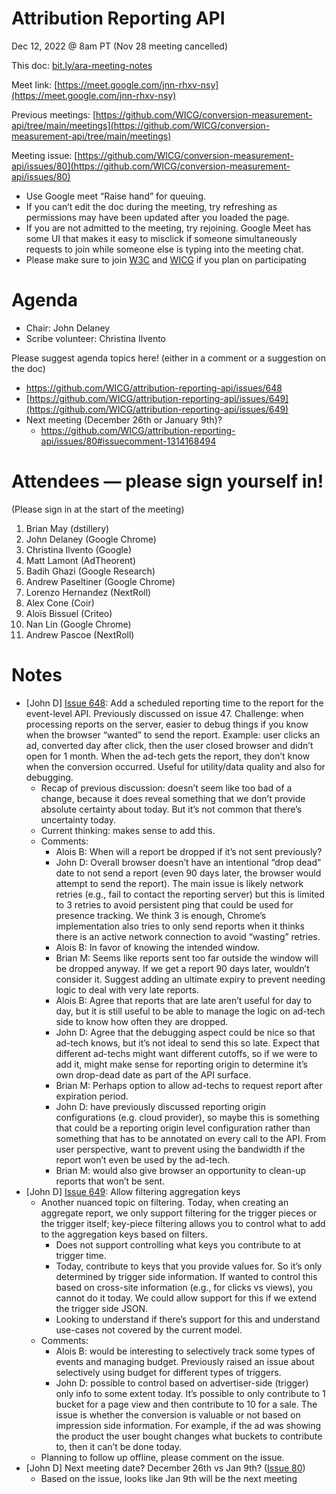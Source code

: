 # Attribution Reporting API

Dec 12, 2022 @ 8am PT (Nov 28 meeting cancelled)

This doc: [bit.ly/ara-meeting-notes](bit.ly/ara-meeting-notes)

Meet link: [https://meet.google.com/jnn-rhxv-nsy](https://meet.google.com/jnn-rhxv-nsy)

Previous meetings: [https://github.com/WICG/conversion-measurement-api/tree/main/meetings](https://github.com/WICG/conversion-measurement-api/tree/main/meetings)

Meeting issue: [https://github.com/WICG/conversion-measurement-api/issues/80](https://github.com/WICG/conversion-measurement-api/issues/80)



* Use Google meet “Raise hand” for queuing.
* If you can’t edit the doc during the meeting, try refreshing as permissions may have been updated after you loaded the page.
* If you are not admitted to the meeting, try rejoining. Google Meet has some UI that makes it easy to misclick if someone simultaneously requests to join while someone else is typing into the meeting chat.
* Please make sure to join [W3C](https://www.w3.org/) and [WICG](https://www.w3.org/community/wicg/) if you plan on participating


# Agenda



* Chair: John Delaney
* Scribe volunteer: Christina Ilvento

Please suggest agenda topics here! (either in a comment or a suggestion on the doc)



* https://github.com/WICG/attribution-reporting-api/issues/648
* [https://github.com/WICG/attribution-reporting-api/issues/649](https://github.com/WICG/attribution-reporting-api/issues/649)
* Next meeting (December 26th or January 9th)?
    * https://github.com/WICG/attribution-reporting-api/issues/80#issuecomment-1314168494


# Attendees — please sign yourself in! 

(Please sign in at the start of the meeting)



1. Brian May (dstillery)
2. John Delaney (Google Chrome)
3. Christina Ilvento (Google)
4. Matt Lamont (AdTheorent)
5. Badih Ghazi (Google Research)
6. Andrew Paseltiner (Google Chrome)
7. Lorenzo Hernandez (NextRoll)
8. Alex Cone (Coir)
9. Aloïs Bissuel (Criteo)
10. Nan Lin (Google Chrome)
11. Andrew Pascoe (NextRoll)


# Notes



* [John D] [Issue 648](https://github.com/WICG/attribution-reporting-api/issues/648): Add a scheduled reporting time to the report for the event-level API. Previously discussed on issue 47. Challenge: when processing reports on the server, easier to debug things if you know when the browser “wanted” to send the report. Example: user clicks an ad, converted day after click, then the user closed browser and didn’t open for 1 month. When the ad-tech gets the report, they don’t know when the conversion occurred. Useful for utility/data quality and also for debugging.
    * Recap of previous discussion: doesn’t seem like too bad of a change, because it does reveal something that we don’t provide absolute certainty about today. But it’s not common that there’s uncertainty today. 
    * Current thinking: makes sense to add this.
    * Comments:
        * Alois B: When will a report be dropped if it’s not sent previously?
        * John D: Overall browser doesn’t have an intentional “drop dead” date to not send a report (even 90 days later, the browser would attempt to send the report). The main issue is likely network retries (e.g., fail to contact the reporting server) but this is limited to 3 retries to avoid persistent ping that could be used for presence tracking. We think 3 is enough, Chrome’s implementation also tries to only send reports when it thinks there is an active network connection to avoid “wasting” retries.
        * Alois B: In favor of knowing the intended window. 
        * Brian M: Seems like reports sent too far outside the window will be dropped anyway. If we get a report 90 days later, wouldn’t consider it. Suggest adding an ultimate expiry to prevent needing logic to deal with very late reports. 
        * Alois B: Agree that reports that are late aren’t useful for day to day, but it is still useful to be able to manage the logic on ad-tech side to know how often they are dropped. 
        * John D: Agree that the debugging aspect could be nice so that ad-tech knows, but it’s not ideal to send this so late. Expect that different ad-techs might want different cutoffs, so if we were to add it, might make sense for reporting origin to determine it’s own drop-dead date as part of the API surface.
        * Brian M: Perhaps option to allow ad-techs to request report after expiration period.
        * John D: have previously discussed reporting origin configurations (e.g. cloud provider), so maybe this is something that could be a reporting origin level configuration rather than something that has to be annotated on every call to the API. From user perspective, want to prevent using the bandwidth if the report won’t even be used by the ad-tech.
        * Brian M: would also give browser an opportunity to clean-up reports that won’t be sent.
* [John D] [Issue 649](https://github.com/WICG/attribution-reporting-api/issues/649): Allow filtering aggregation keys
    * Another nuanced topic on filtering. Today, when creating an aggregate report, we only support filtering for the trigger pieces or the trigger itself; key-piece filtering allows you to control what to add to the aggregation keys based on filters. 
        * Does not support controlling what keys you contribute to at trigger time. 
        * Today, contribute to keys that you provide values for. So it’s only determined by trigger side information. If wanted to control this based on cross-site information (e.g., for clicks vs views), you cannot do it today. We could allow support for this if we extend the trigger side JSON. 
        * Looking to understand if there’s support for this and understand use-cases not covered by the current model.
    * Comments:
        * Alois B: would be interesting to selectively track some types of events and managing budget. Previously raised an issue about selectively using budget for different types of triggers.
        * John D: possible to control based on advertiser-side (trigger) only info to some extent today. It’s possible to only contribute to 1 bucket for a page view and then contribute to 10 for a sale. The issue is whether the conversion is valuable or not based on impression side information. For example, if the ad was showing the product the user bought changes what buckets to contribute to, then it can’t be done today. 
    * Planning to follow up offline, please comment on the issue.
* [John D] Next meeting date? December 26th vs Jan 9th? ([Issue 80](https://github.com/WICG/attribution-reporting-api/issues/80))
    * Based on the issue, looks like Jan 9th will be the next meeting
